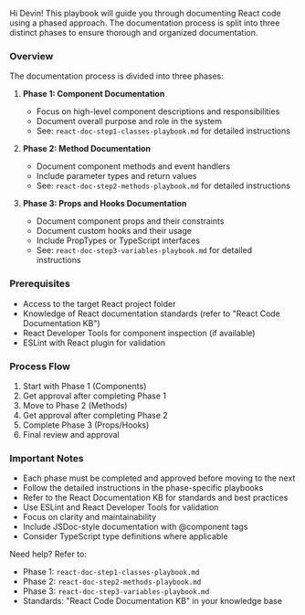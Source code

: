 Hi Devin! This playbook will guide you through documenting React code using a phased approach. The documentation process is split into three distinct phases to ensure thorough and organized documentation.

### Overview
The documentation process is divided into three phases:

1. **Phase 1: Component Documentation**
   - Focus on high-level component descriptions and responsibilities
   - Document overall purpose and role in the system
   - See: `react-doc-step1-classes-playbook.md` for detailed instructions

2. **Phase 2: Method Documentation**
   - Document component methods and event handlers
   - Include parameter types and return values
   - See: `react-doc-step2-methods-playbook.md` for detailed instructions

3. **Phase 3: Props and Hooks Documentation**
   - Document component props and their constraints
   - Document custom hooks and their usage
   - Include PropTypes or TypeScript interfaces
   - See: `react-doc-step3-variables-playbook.md` for detailed instructions

### Prerequisites
- Access to the target React project folder
- Knowledge of React documentation standards (refer to "React Code Documentation KB")
- React Developer Tools for component inspection (if available)
- ESLint with React plugin for validation

### Process Flow
1. Start with Phase 1 (Components)
2. Get approval after completing Phase 1
3. Move to Phase 2 (Methods)
4. Get approval after completing Phase 2
5. Complete Phase 3 (Props/Hooks)
6. Final review and approval

### Important Notes
- Each phase must be completed and approved before moving to the next
- Follow the detailed instructions in the phase-specific playbooks
- Refer to the React Documentation KB for standards and best practices
- Use ESLint and React Developer Tools for validation
- Focus on clarity and maintainability
- Include JSDoc-style documentation with @component tags
- Consider TypeScript type definitions where applicable

Need help? Refer to:
- Phase 1: `react-doc-step1-classes-playbook.md`
- Phase 2: `react-doc-step2-methods-playbook.md`
- Phase 3: `react-doc-step3-variables-playbook.md`
- Standards: "React Code Documentation KB" in your knowledge base
